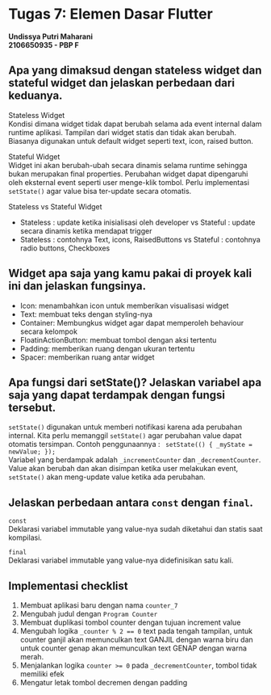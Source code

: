 # Tugas 7: Elemen Dasar Flutter

**Undissya Putri Maharani**<br>
**2106650935 - PBP F**

##  Apa yang dimaksud dengan stateless widget dan stateful widget dan jelaskan perbedaan dari keduanya. ## 

Stateless Widget <br>
Kondisi dimana widget tidak dapat berubah selama ada event internal dalam runtime aplikasi. Tampilan dari widget statis dan tidak akan berubah. Biasanya digunakan untuk default widget seperti text, icon, raised button.<br>

Stateful Widget<br>
Widget ini akan berubah-ubah secara dinamis selama runtime sehingga bukan merupakan final properties. Perubahan widget dapat dipengaruhi oleh eksternal event seperti user menge-klik tombol. Perlu implementasi `setState()` agar value bisa ter-update secara otomatis.

Stateless vs Stateful Widget<br>
- Stateless : update ketika inisialisasi oleh developer vs Stateful : update secara dinamis ketika mendapat trigger<br>
- Stateless : contohnya Text, icons, RaisedButtons vs Stateful : contohnya radio buttons, Checkboxes<br>

## Widget apa saja yang kamu pakai di proyek kali ini dan jelaskan fungsinya. ##

- Icon: menambahkan icon untuk memberikan visualisasi widget
- Text: membuat teks dengan styling-nya
- Container: Membungkus widget agar dapat memperoleh behaviour secara kelompok 
- FloatinActionButton: membuat tombol dengan aksi tertentu
- Padding: memberikan ruang dengan ukuran tertentu
- Spacer: memberikan ruang antar widget


##  Apa fungsi dari setState()? Jelaskan variabel apa saja yang dapat terdampak dengan fungsi tersebut. ##

`setState()` digunakan untuk memberi notifikasi karena ada perubahan internal. Kita perlu memanggil `setState()` agar perubahan value dapat otomatis tersimpan. Contoh penggunaannya :
```  setState(() { _myState = newValue; }); ```
<br>
Variabel yang berdampak adalah `_incrementCounter` dan `_decrementCounter`. Value akan berubah dan akan disimpan ketika user melakukan event, `setState()` akan meng-update value ketika ada perubahan.<br>

##  Jelaskan perbedaan antara `const` dengan `final`. ##

`const`<br>
Deklarasi variabel immutable yang value-nya sudah diketahui dan statis saat kompilasi. <br>

`final`<br>
Deklarasi variabel immutable yang value-nya didefinisikan satu kali.<br>

##  Implementasi checklist ##

1. Membuat aplikasi baru dengan nama `counter_7` <br>
2. Mengubah judul dengan `Program Counter` <br>
3. Membuat duplikasi tombol counter dengan tujuan increment value <br>
4. Mengubah logika ` _counter % 2 == 0 ` text pada tengah tampilan, untuk counter ganjil akan memunculkan text GANJIL dengan warna biru dan untuk counter genap akan memunculkan text GENAP dengan warna merah. <br>
5. Menjalankan logika `counter >= 0` pada `_decrementCounter`, tombol tidak memiliki efek <br>
6. Mengatur letak tombol decremen dengan padding <br>

